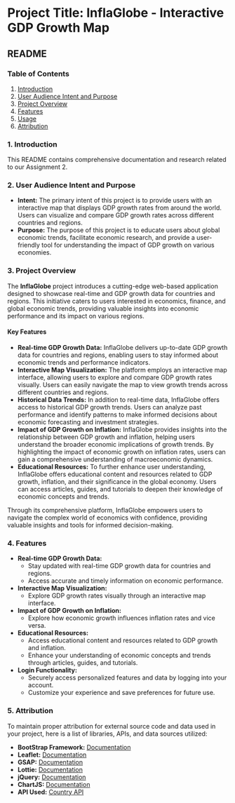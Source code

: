 # Project Title: InflaGlobe - Interactive GDP Growth Map

## README

### Table of Contents

1. [Introduction](#introduction)
2. [User Audience Intent and Purpose](#user-audience-intent-and-purpose)
3. [Project Overview](#project-overview)
4. [Features](#features)
5. [Usage](#usage)
6. [Attribution](#attribution)

### 1. Introduction<a name="introduction"></a>

This README contains comprehensive documentation and research related to our Assignment 2.

### 2. User Audience Intent and Purpose<a name="user-audience-intent-and-purpose"></a>

- **Intent:** The primary intent of this project is to provide users with an interactive map that displays GDP growth rates from around the world. Users can visualize and compare GDP growth rates across different countries and regions.
- **Purpose:** The purpose of this project is to educate users about global economic trends, facilitate economic research, and provide a user-friendly tool for understanding the impact of GDP growth on various economies.

### 3. Project Overview<a name="project-overview"></a>

The **InflaGlobe** project introduces a cutting-edge web-based application designed to showcase real-time and GDP growth data for countries and regions. This initiative caters to users interested in economics, finance, and global economic trends, providing valuable insights into economic performance and its impact on various regions.

#### Key Features

- **Real-time GDP Growth Data:** InflaGlobe delivers up-to-date GDP growth data for countries and regions, enabling users to stay informed about economic trends and performance indicators.
- **Interactive Map Visualization:** The platform employs an interactive map interface, allowing users to explore and compare GDP growth rates visually. Users can easily navigate the map to view growth trends across different countries and regions.
- **Historical Data Trends:** In addition to real-time data, InflaGlobe offers access to historical GDP growth trends. Users can analyze past performance and identify patterns to make informed decisions about economic forecasting and investment strategies.
- **Impact of GDP Growth on Inflation:** InflaGlobe provides insights into the relationship between GDP growth and inflation, helping users understand the broader economic implications of growth trends. By highlighting the impact of economic growth on inflation rates, users can gain a comprehensive understanding of macroeconomic dynamics.
- **Educational Resources:** To further enhance user understanding, InflaGlobe offers educational content and resources related to GDP growth, inflation, and their significance in the global economy. Users can access articles, guides, and tutorials to deepen their knowledge of economic concepts and trends.

Through its comprehensive platform, InflaGlobe empowers users to navigate the complex world of economics with confidence, providing valuable insights and tools for informed decision-making.

### 4. Features<a name="features"></a>

- **Real-time GDP Growth Data:**
  - Stay updated with real-time GDP growth data for countries and regions.
  - Access accurate and timely information on economic performance.
- **Interactive Map Visualization:**
  - Explore GDP growth rates visually through an interactive map interface.
- **Impact of GDP Growth on Inflation:**
  - Explore how economic growth influences inflation rates and vice versa.
- **Educational Resources:**
  - Access educational content and resources related to GDP growth and inflation.
  - Enhance your understanding of economic concepts and trends through articles, guides, and tutorials.
- **Login Functionality:**
  - Securely access personalized features and data by logging into your account.
  - Customize your experience and save preferences for future use.

### 5. Attribution<a name="attribution"></a>

To maintain proper attribution for external source code and data used in your project, here is a list of libraries, APIs, and data sources utilized:

- **BootStrap Framework:** [Documentation](https://getbootstrap.com/)
- **Leaflet:** [Documentation](https://leafletjs.com/)
- **GSAP:** [Documentation](https://gsap.com/)
- **Lottie:** [Documentation](https://lottiefiles.com/)
- **jQuery:** [Documentation](https://jquery.com/)
- **ChartJS:** [Documentation](https://www.chartjs.org/)
- **API Used:** [Country API](https://api-ninjas.com/api/country)
